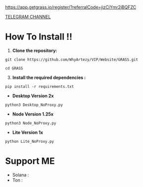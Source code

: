 https://app.getgrass.io/register/?referralCode=jizCiYmr2jBQFZC

[TELEGRAM CHANNEL](https://t.me/airdropfindervip)

# How To Install !!
1. **Clone the repository:**
```
git clone https://github.com/WhyArtezy/VIP/Website/GRASS.git
```
```
cd GRASS
```
3. **Install the required dependencies :**
```
pip install -r requirements.txt
```
- **Desktop Version 2x**
```
python3 Desktop_NoProxy.py
```
- **Node Version 1.25x**
```
python3 Node_NoProxy.py
```
- **Lite Version 1x**
```
python Lite_NoProxy.py
```

# Support ME
- Solana :
- Ton :
